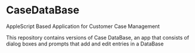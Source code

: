 # CaseDataBase
AppleScript Based Application for Customer Case Management

This repository contains versions of Case DataBase, an app that consists of dialog boxes and prompts that add and edit entries in a DataBase
